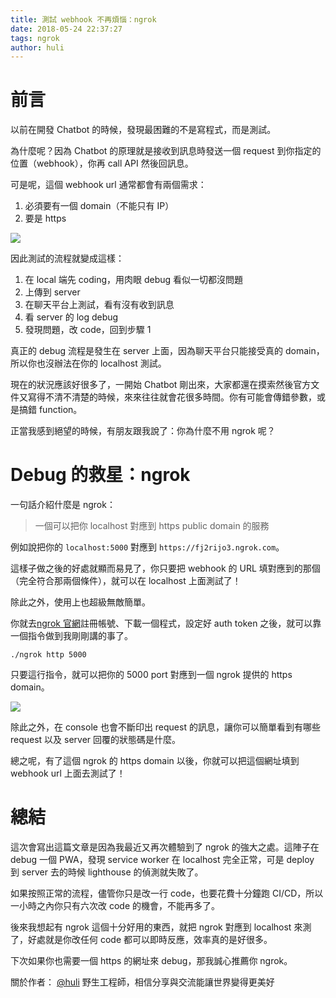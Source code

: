 ```yaml
---
title: 測試 webhook 不再煩惱：ngrok
date: 2018-05-24 22:37:27
tags: ngrok
author: huli
---
```


# 前言

以前在開發 Chatbot 的時候，發現最困難的不是寫程式，而是測試。

為什麼呢？因為 Chatbot 的原理就是接收到訊息時發送一個 request 到你指定的位置（webhook），你再 call API 然後回訊息。

可是呢，這個 webhook url 通常都會有兩個需求：

1. 必須要有一個 domain（不能只有 IP）
2. 要是 https

![](/img/huli/ngrok/line.png)

因此測試的流程就變成這樣：

1. 在 local 端先 coding，用肉眼 debug 看似一切都沒問題
2. 上傳到 server
3. 在聊天平台上測試，看有沒有收到訊息
4. 看 server 的 log debug
5. 發現問題，改 code，回到步驟 1

真正的 debug 流程是發生在 server 上面，因為聊天平台只能接受真的 domain，所以你也沒辦法在你的 localhost 測試。

現在的狀況應該好很多了，一開始 Chatbot 剛出來，大家都還在摸索然後官方文件又寫得不清不清楚的時候，來來往往就會花很多時間。你有可能會傳錯參數，或是搞錯 function。

正當我感到絕望的時候，有朋友跟我說了：你為什麼不用 ngrok 呢？

# Debug 的救星：ngrok

一句話介紹什麼是 ngrok：

> 一個可以把你 localhost 對應到 https public domain 的服務

例如說把你的 `localhost:5000` 對應到 `https://fj2rijo3.ngrok.com`。

這樣子做之後的好處就顯而易見了，你只要把 webhook 的 URL 填對應到的那個（完全符合那兩個條件），就可以在 localhost 上面測試了！

除此之外，使用上也超級無敵簡單。

你就去[ngrok 官網](https://ngrok.com/download)註冊帳號、下載一個程式，設定好 auth token 之後，就可以靠一個指令做到我剛剛講的事了。

```
./ngrok http 5000 
```

只要這行指令，就可以把你的 5000 port 對應到一個 ngrok 提供的 https domain。

![](/img/huli/ngrok/cmd.png)

除此之外，在 console 也會不斷印出 request 的訊息，讓你可以簡單看到有哪些 request 以及 server 回覆的狀態碼是什麼。

總之呢，有了這個 ngrok 的 https domain 以後，你就可以把這個網址填到 webhook url 上面去測試了！

# 總結

這次會寫出這篇文章是因為我最近又再次體驗到了 ngrok 的強大之處。這陣子在 debug 一個 PWA，發現 service worker 在 localhost 完全正常，可是 deploy 到 server 去的時候 lighthouse 的偵測就失敗了。

如果按照正常的流程，儘管你只是改一行 code，也要花費十分鐘跑 CI/CD，所以一小時之內你只有六次改 code 的機會，不能再多了。

後來我想起有 ngrok 這個十分好用的東西，就把 ngrok 對應到 localhost 來測了，好處就是你改任何 code 都可以即時反應，效率真的是好很多。

下次如果你也需要一個 https 的網址來 debug，那我誠心推薦你 ngrok。

關於作者： 
[@huli](http://huli.logdown.com/) 野生工程師，相信分享與交流能讓世界變得更美好